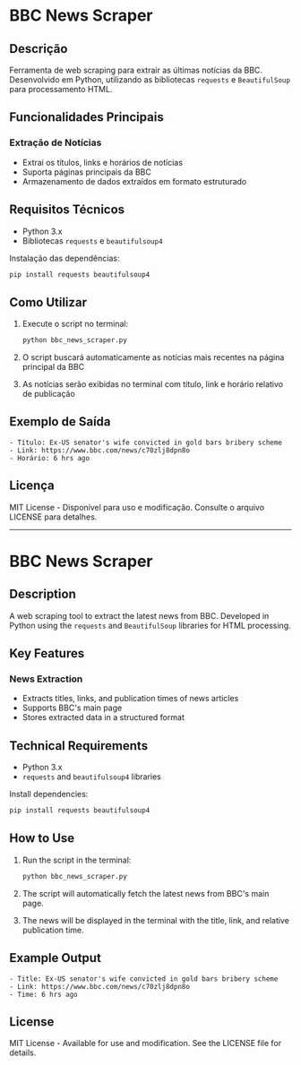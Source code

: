# BBC News Scraper

## Descrição
Ferramenta de web scraping para extrair as últimas notícias da BBC. Desenvolvido em Python, utilizando as bibliotecas `requests` e `BeautifulSoup` para processamento HTML.

## Funcionalidades Principais
### Extração de Notícias
- Extrai os títulos, links e horários de notícias
- Suporta páginas principais da BBC
- Armazenamento de dados extraídos em formato estruturado

## Requisitos Técnicos
- Python 3.x
- Bibliotecas `requests` e `beautifulsoup4`

Instalação das dependências:
```bash
pip install requests beautifulsoup4
```

## Como Utilizar
1. Execute o script no terminal:
   ```bash
   python bbc_news_scraper.py
   ```

2. O script buscará automaticamente as notícias mais recentes na página principal da BBC

3. As notícias serão exibidas no terminal com título, link e horário relativo de publicação

## Exemplo de Saída
```plaintext
- Título: Ex-US senator's wife convicted in gold bars bribery scheme
- Link: https://www.bbc.com/news/c70zlj8dpn8o
- Horário: 6 hrs ago
```

## Licença
MIT License - Disponível para uso e modificação. Consulte o arquivo LICENSE para detalhes.

--------------------------------------

# BBC News Scraper

## Description
A web scraping tool to extract the latest news from BBC. Developed in Python using the `requests` and `BeautifulSoup` libraries for HTML processing.

## Key Features
### News Extraction
- Extracts titles, links, and publication times of news articles
- Supports BBC's main page
- Stores extracted data in a structured format

## Technical Requirements
- Python 3.x
- `requests` and `beautifulsoup4` libraries

Install dependencies:
```bash
pip install requests beautifulsoup4
```

## How to Use
1. Run the script in the terminal:
   ```bash
   python bbc_news_scraper.py
   ```

2. The script will automatically fetch the latest news from BBC's main page.

3. The news will be displayed in the terminal with the title, link, and relative publication time.

## Example Output
```plaintext
- Title: Ex-US senator's wife convicted in gold bars bribery scheme
- Link: https://www.bbc.com/news/c70zlj8dpn8o
- Time: 6 hrs ago
```

## License
MIT License - Available for use and modification. See the LICENSE file for details.
